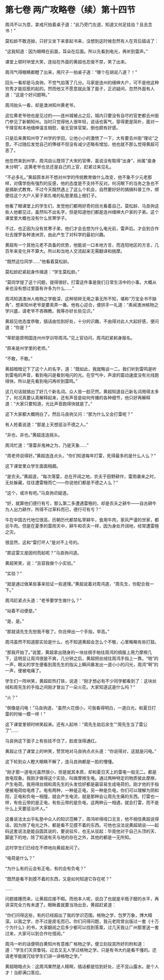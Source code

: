 # 第七卷 两广攻略卷（续）第十四节

周鸿不以为意，拿戒尺拍着桌子道：“此乃旁门左道，知道又何足挂齿？且去念书！”
 
莫松龄不敢违拗，只好又坐下来拿起书来，没想到这时候忽然有人在背后插话了：
 
“这我知道：因为眼睛在前面，耳朵在后面。所以先看到电光，再听到雷声。”
 
课堂上顿时哄堂大笑，连站在外面的黄超也忍俊不禁，笑了出来。
 
周鸿气得眼睛都瞪了出来，用尺子一拍桌子道：“哪个在胡说八道？！”
 
回头一看却是马良驹，不觉气焰落了几分。马家是连州的缙绅大户，可不是他这种穷秀才能招惹的起的。然而他又不愿意就此落了面子，正迟疑间，忽然外面有人道：“这是个好问题啊。”
 
周鸿抬头一看，却是澳洲知州黄老爷。
 
这位黄老爷他也是见过的――连州城被占之后，城内只要没有自尽的官吏都去州衙门参见了新朝知州。当时只觉得他人很年轻，说话也客气，穿得更是简朴，面对一干降官和本地缙绅温言相慰，毫无官体官架。倒也颇有好感。
 
只是后来黄知州夺了州学的学田，让他小小的激愤了一下，大有要去州衙“理论”之意。不过随后发觉自己的俸禄不但没有减少还略有增加，他也就不那么觉得黄超可恶了。
 
他忽然来到州学，周鸿自认既领了大宋的官俸，虽说没有取得“出身”，尚属“妾身未分明”，这黄老爷也总还是自己的上官，赶紧过来见礼。
 
“不必多礼。”黄超原本并不想对州学的传统教育做什么改变，他不象不少元老那样，对儒学抱有强烈的反感，他的态度是不支持不反对。何况眼下的当务之急也不是搞新式教育。不过今天既然遇上了这么个机会，自然要好好的搞搞科普工作，顺便往这个大户人家子弟扎堆的私塾里插上根钉子。
 
他看了眼课堂上的学生们，发觉他们都用好奇的目光看着自己，莫松龄、马良驹这些人他都见过，虽然叫不出名字，但是知道他们都是连州缙绅大户家的子弟。这个课堂里大概也没有什么贫寒学子。
 
不过，也正因为没有贫寒子弟，他们才会去想为什么电光前，雷声后。才会到合作社去搜罗各种澳洲货，由此产生了对科学的最初兴趣。
 
黄超有一个其他元老不具备的优势，他能说一口本地方言，而连阳地区的方言，几百年来变化并不算大。所以和当地人交流起来无需翻译和揣摩。
 
“既然这位同学……”他看着莫松龄。
 
莫松龄赶紧起身作揖道：“学生莫松龄。”
 
“莫同学提了这个问题，提得很好。打雷这件事是我们日常生活中的小事。大概从来也没有想过里面有许多为什么……”
 
周鸿知道澳洲人格物之学极深，这种琐碎无用之事无所不知，堪称“万宝全书不缺角”，想来知州老爷是要卖弄一番。他有心迎合，便拱手一礼道：“素闻澳洲格物之学兴盛，请老爷不吝赐教。我等亦好长些见识。”
 
黄超见他态度恭敬，插话由恰到好处，十分的识趣，不由得对此人大起好感，便问道：“你是？”
 
“卑职是原明国连州州学训导周鸿。”见上官动问，周鸿赶紧躬身报名。
 
“原来是州学里的老师。”
 
“不敢，不敢。”
 
黄超暗暗记下了这个人的名字，道：“既如此，我就略谈一二。我们听到雷鸣是听到雷电的声音，看到电闪是看到电闪的光。在空气中，声波的震动速度没有光线跑得快，所以是先看到电闪再听到雷鸣。”
 
这几句话就搞出了好几个新名词。众人皆一脸茫然。黄超知道自己新名词用得太多了，何况真要认真解释起来，还有声音是如何传播的各种细节，他只好再解释道：“大家只要知道，光比声音跑得快就是了。”
 
这下大家都大概明白了。然后马良驹又问：“那为什么又会打雷呢？”
 
有人抢着说道：“那是上天想惩治不德之人。”
 
“非也，非也。”黄超连连摇头。
 
周鸿忙道：“落雷非鬼神之为，乃是天象……”
 
“周老师说得好。”黄超连连点头，“你们知道每年打雷，死得最多的是什么人么？”
 
这下课堂里众学生面面相觑。
 
“是农夫。”黄超道，“每次落雷，总在开阔之地，农夫于田野耕作，雷雨袭来之时，无处躲藏，往往遭雷殛而亡――你说他们都是不德之人么？”
 
“这个，或许有吧。”马良驹迟疑道。
 
“好，就算他们德行有亏，那么第二多遭遇雷殛的，却是农夫之耕牛――自古耕牛为人出力耕作，所得不过草料而已，德行可有亏？”
 
牛在中国古代地位很高，历朝历代都禁私宰耕牛，食用牛肉，家风严谨的世家，都忌牛肉。但是在夏季的雷雨天中，耕牛和农夫一样，因为身处开阔地，经常遭雷殛之灾。
 
很显然，这和“雷打坏人”是对不上号的。
 
“那这雷又是因何而起呢？”马良驹问道。
 
黄超笑笑，说：“且容我做个小实验。”
 
“实验？”
 
“就是通过做某些事来验证一些道理。”黄超说着对周鸿道，“周先生，你配合我一下。”
 
周鸿赶紧点头道：“老爷要学生做什么？”
 
“站着不动便是。”
 
“是，是。”
 
“那就请先生先恕我不敬了。你且伸出一个手指，举高。”
 
周鸿虽然不知道那实验是什么，也不知道黄超会怎么个不敬，心里略略有些打鼓。
 
“那我开始了。”说罢，黄超拿出随身的一块丝绸手帕往周鸿的绸服上用力摩擦几下，这明显让周鸿很是不爽，几分钟之后，黄超把丝绒往周鸿手指上一靠。“啪”的一声，眼尖的学生便看到周先生的指尖上瞬间暴发出一道小小的闪光，周鸿“啊”的一声，便被电痛了。
 
学生们一阵哄笑，黄超趁热打铁，说道：“刚才想必有不少同学都看到了：这块丝绒和周先生的手指之间刚才冒出了一朵火花。大家知道这是什么吗？”
 
“火？”
 
“倒像是闪电！”马良驹道，“虽然火花很小，可我看得明白，一道白光，和夏日打雷的时候一模一样！”
 
这下课堂里顿时哄笑起来。还有人起哄：“周先生劫后余生”“周先生当了雷公了”……
 
马良驹这下面子上有些挂不住了，脸皮涨得通红。
 
黄超止住了课堂上的哄笑，赞赏地对马良驹点点头道：“你说得对，这就是闪电。”
 
这下轮到众人瞪大眼睛不解了，连马良驹都是一脸的懵懂。
 
“刚才那一道电光虽然很小，但是就其本质，却和夏日天上的雷电一般无二。都是放电现象。我刚才做得这个实验，叫做摩擦生电。通过两种特定的物质彼此摩擦，产生电荷。我用得丝绸和周先生的头发恰好都是最容易生成电荷的。刚才他的手指便被电荷给电疼了。电有两种，一种是正电，另一种是负电，你们可以理解为阴和阳，正电和负电一相撞，就会产生电流，就是那种会让周先生痛的东西。打雷也一样，有些云带的是正电，有些云带的是负电，这两种云一相遇，就会打雷，而不是什么上天要惩治坏人。”
 
这番说法太出乎私塾中众人的知识范畴了，周鸿听得哑口无言，他不相信黄超说得话，因为除了电光之外，都是看不见摸不着的东西。可他也没法说黄超胡说――起码这套说法是能自圆其说的，要说驳斥，也无从驳起：毕竟他对于自己头顶的天、脚底下的地，除了知道有天与地的存在之外，其他的都是一无所知。
 
这时学生们已经在不停地向黄超发问了。
 
“电荷是什么？”
 
“为什么有的云会有正电，有的会有负电？”
 
“既然是看不到摸不着的东西，又是如何知道它存在呢？”
 
……
 
问题接踵而来，让黄超应接不暇。而他本人呢，说白了也就是半瓶子醋的水平，再讲深完全力有未逮了。眼瞅着就要当场出丑，黄超赶紧道：
 
“你们问得这些，有的已经超出了我的学识范围。格物之学，包罗万象，博大精深。以我之学，亦不过是皮毛而已。你们问得问题，我元老院曾出版过一套《十万个为什么》的书，大家翻阅之后多少都可以找到答案，过几天我让广州那里送一套过来，大家可以到合作社借阅。”
 
周鸿一听的话便明白黄知州有意推广格物之学。便立刻投其所好的附和道：道：“学生们天资鲁钝，过去又无人学过格物之学。只是有书大约是看不懂的。还请老爷能拨冗给学生们讲一讲格物之学。”
 
黄超暗暗点头：这周鸿果然是人精啊，插话都是恰到好处，还不显山露水。是个人才！当即满口答应。